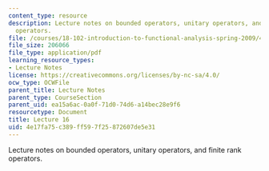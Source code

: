 ```yaml
---
content_type: resource
description: Lecture notes on bounded operators, unitary operators, and finite rank
  operators.
file: /courses/18-102-introduction-to-functional-analysis-spring-2009/4e17fa75c389ff597f25872607de5e31_MIT18_102s09_lec16.pdf
file_size: 206066
file_type: application/pdf
learning_resource_types:
- Lecture Notes
license: https://creativecommons.org/licenses/by-nc-sa/4.0/
ocw_type: OCWFile
parent_title: Lecture Notes
parent_type: CourseSection
parent_uid: ea15a6ac-0a0f-71d0-74d6-a14bec28e9f6
resourcetype: Document
title: Lecture 16
uid: 4e17fa75-c389-ff59-7f25-872607de5e31
---
```

Lecture notes on bounded operators, unitary operators, and finite rank operators.